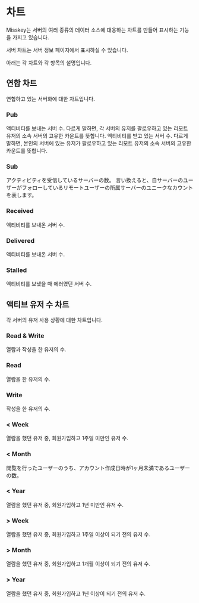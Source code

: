 # 차트

Misskey는 서버의 여러 종류의 데이터 소스에 대응하는 차트를 만들어 표시하는 기능을 가지고 있습니다.

서버 차트는 서버 정보 페이지에서 표시하실 수 있습니다.

아래는 각 차트와 각 항목의 설명입니다.

## 연합 차트

연합하고 있는 서버화에 대한 차트입니다.

### Pub

액티비티를 보내는 서버 수. 다르게 말하면, 각 서버의 유저를 팔로우하고 있는 리모트 유저의 소속 서버의 고유한 카운트를 뜻합니다. 액티비티를 받고 있는 서버 수. 다르게 말하면, 본인의 서버에 있는 유저가 팔로우하고 있는 리모트 유저의 소속 서버의 고유한 카운트를 뜻합니다.

### Sub

アクティビティを受信しているサーバーの数。
言い換えると、自サーバーのユーザーがフォローしているリモートユーザーの所属サーバーのユニークなカウントを表します。

### Received

액티비티를 보내온 서버 수.

### Delivered

액티비티를 보내온 서버 수.

### Stalled

액티비티를 보냈을 때 에러였던 서버 수.

## 액티브 유저 수 차트

각 서버의 유저 사용 상황에 대한 차트입니다.

### Read & Write

열람과 작성을 한 유저의 수.

### Read

열람을 한 유저의 수.

### Write

작성을 한 유저의 수.

### < Week

열람을 했던 유저 중, 회원가입하고 1주일 미만인 유저 수.

### < Month

閲覧を行ったユーザーのうち、アカウント作成日時が1ヶ月未満であるユーザーの数。

### < Year

열람을 했던 유저 중, 회원가입하고 1년 미만인 유저 수.

### > Week

열람을 했던 유저 중, 회원가입하고 1주일 이상이 되기 전의 유저 수.

### > Month

열람을 했던 유저 중, 회원가입하고 1개월 이상이 되기 전의 유저 수.

### > Year

열람을 했던 유저 중, 회원가입하고 1년 이상이 되기 전의 유저 수.
